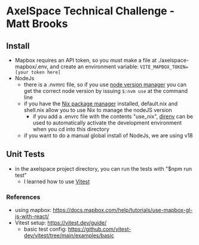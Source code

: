 # AxelSpace Technical Challenge - Matt Brooks

## Install
- Mapbox requires an API token, so you must make a file at ./axelspace-mapbox/.env, and create an environment variable: `VITE_MAPBOX_TOKEN=[your token here]`
- NodeJs
    - there is a .nvmrc file, so if you use [node version manager](https://github.com/nvm-sh/nvm) you can get the correct node version by issuing `$:nvm use` at the command line
    - if you have the [Nix package manager](https://github.com/NixOS/nix)  installed, default.nix and shell.nix allow you to use Nix to manage the nodeJS version
        - if you add a .envrc file with the contents "use_nix", [direnv](https://direnv.net/) can be used to automatically activate the development environment when you cd into this directory
    - if you want to do a manual global install of NodeJs, we are using v18

## Unit Tests
- in the axelspace project directory, you can run the tests with "$npm run test"
    - I learned how to use [Vitest](https://vitest.dev/)

### References
- using mapbox: https://docs.mapbox.com/help/tutorials/use-mapbox-gl-js-with-react/
- Vitest setup: https://vitest.dev/guide/
    - basic test config: https://github.com/vitest-dev/vitest/tree/main/examples/basic
